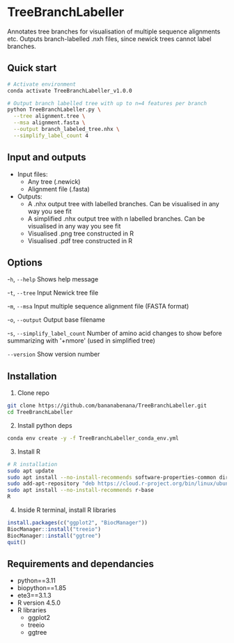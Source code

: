 # TreeBranchLabeller
Annotates tree branches for visualisation of multiple sequence alignments etc. Outputs branch-labelled .nxh files, since newick trees cannot label branches. 




## Quick start
```bash
# Activate environment
conda activate TreeBranchLabeller_v1.0.0

# Output branch labelled tree with up to n=4 features per branch
python TreeBranchLabeller.py \
  --tree alignment.tree \
  --msa alignment.fasta \
  --output branch_labeled_tree.nhx \
  --simplify_label_count 4
```

## Input and outputs
- Input files:
  - Any tree (.newick)
  - Alignment file (.fasta)
- Outputs:
  - A .nhx output tree with labelled branches. Can be visualised in any way you see fit
  - A simplified .nhx output tree with n labelled branches. Can be visualised in any way you see fit
  - Visualised .png tree constructed in R
  - Visualised .pdf tree constructed in R

## Options

-`h`, `--help`                     Shows help message

-`t`, `--tree`                     Input Newick tree file

-`m`, `--msa`                      Input multiple sequence alignment file (FASTA format)

-`o`, `--output`                   Output base filename

-`s`, `--simplify_label_count`     Number of amino acid changes to show before summarizing with '+nmore' (used in simplified tree)

`--version`                        Show version number

## Installation

1. Clone repo
```bash
git clone https://github.com/bananabenana/TreeBranchLabeller.git
cd TreeBranchLabeller
```
2. Install python deps
```bash
conda env create -y -f TreeBranchLabeller_conda_env.yml
```
3. Install R
```bash
# R installation
sudo apt update
sudo apt install --no-install-recommends software-properties-common dirmngr
sudo add-apt-repository "deb https://cloud.r-project.org/bin/linux/ubuntu $(lsb_release -cs)-cran40/"
sudo apt install --no-install-recommends r-base
R
```
4. Inside R terminal, install R libraries
```R
install.packages(c("ggplot2", "BiocManager"))
BiocManager::install("treeio")
BiocManager::install("ggtree")
quit()
```

## Requirements and dependancies

- python==3.11
- biopython==1.85
- ete3==3.1.3
- R version 4.5.0
- R libraries
  - ggplot2
  - treeio
  - ggtree
